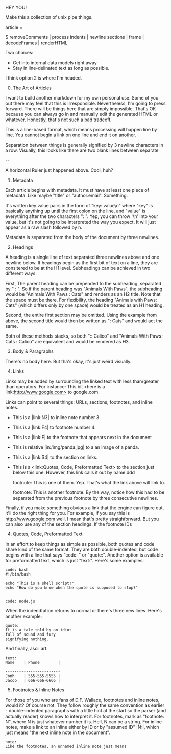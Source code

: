 HEY YOU!

Make this a collection of unix pipe things.

article =

  $ removeComments | process indents | newline sections | frame | decodeFrames | renderHTML

Two choices:

- Get into internal data models right away
- Stay in line-delinated text as long as possible.

I think option 2 is where I'm headed.

0. The Art of Articles

  I want to build another markdown for my own personal use. Some of you out there may feel that this is irresponsible. Nevertheless, I'm going to press forward. There will be things here that are simply impossible. That's OK because you can always go in and manually edit the generated HTML or whatever. Honestly, that's not such a bad tradeoff.

  This is a line-based format, which means processing will happen line by line. You cannot begin a link on one line and end it on another.

  Separation between things is generally signified by 3 newline characters in a row. Visually, this looks like there are two blank lines between separate

  --

  A horizontal Ruler just happened above. Cool, huh?




1. Metadata

  Each article begins with metadata. It must have at least one piece of metadata. Like maybe "title" or "author.email". Something.

  It's written key value pairs in the form of "key: value\n" where "key" is basically anything up until the first colon on the line, and "value" is everything after the two characters ": ". Yep, you can throw '\n' into your value, but it's not going to be interpreted the way you expect. It will just appear as a raw slash followed by n.

  Metadata is separated from the body of the document by three newlines.


2. Headings

  A heading is a single line of text separated three newlines above and one newline below. If headings begin as the first bit of text on a line, they are consitered to be at the H1 level. Subheadings can be achieved in two different ways.

  First, The parent heading can be prepended to the subheading, separated by " : ". So if the parent heading was "Animals With Paws", the subheading would be "Animals With Paws : Cats" and renders as an H2 title. Note that the space must be there. For flexibility, the heading "Animals with Paws: Cats" (which differs only by one space) would be treated as an H1 heading.

  Second, the entire first section may be omitted. Using the example from above, the second title would then be written as ": Cats" and would act the same.

  Both of these methods stacks, so both ":: Calico" and "Animals With Paws : Cats : Calico" are equivalent and would be rendered as H3.


3. Body & Paragraphs

  There's no body here. But tha's okay, it's just weird visually.


4. Links

  Links may be added by surrounding the linked text with less than/greater than operators. For instance: This bit <here is a link:http://www.google.com> to google.com.

  Links can point to several things: URLs, sections, footnotes, and inline notes.

  - This is a |link:N3| to inline note number 3.

  - This is a |link:F4| to footnote number 4.

  - This is a |link:F| to the footnote that appears next in the document

  - This is relative |in:/img/panda.jpg| to a an image of a panda.

  - This is a |link:S4| to the section on links.

  - This is a <link:Quotes, Code, Preformatted Text> to the section just below this one. However, this link calls it out by name.ddd

    footnote:
    This is one of them. Yep. That's what the link above will link to.

    footnote:
    This is another footnote. By the way, notice how this had to be separated from the previous footnote by three consecutive newlines.

  Finally, if you make something obvious a link that the engine can figure out, it'll do the right thing for you. For example, if you say this is <http://www.google.com> well, I mean that's pretty straighforward. But you can also use any of the section headings. If the footnote IDs


4. Quotes, Code, Preformatted Text

  In an effort to keep things as simple as possible, both quotes and code share kind of the same format. They are both double-indented, but code begins with a line that says "code: <language>"  or "quote:". Another option is available for preformatted text, which is just "text:". Here's some examples:

    code: bash
    #!/bin/bash

    echo "This is a shell script!"
    echo "How do you know when the quote is supposed to stop?"


    code: node.js

  When the indendtation returns to normal or there's three new lines. Here's another example:

    quote:
    It is a tale told by an idiot
    full of sound and fury
    signifying nothing.

  And finally, ascii art:

    text:
    Name    | Phone        |

    --------+--------------+
    Jonh    | 555-555-5555 |
    Jacob   | 666-666-6666 |


5. Footnotes & Inline Notes

  For those of you who are fans of D.F. Wallace, footnotes and inline notes, would it? Of course not. They follow roughly the same convention as earlier - double-indented paragraphs with a little hint at the start so the parser (and actually reader) knows how to interpret it. For footnotes, mark as "footnote: N", where N is just whatever number it is. Hell, N can be a string. For inline notes, make a link to an inline either by ID or by "assumed ID" |N:|, which just means "the next inline note in the document".

    note:
    Like the footnotes, an unnamed inline note just means
